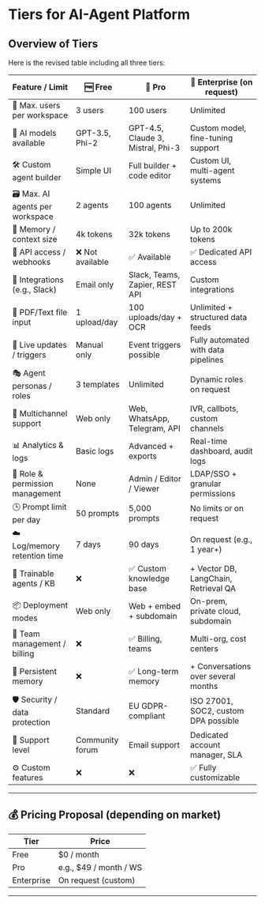 # Tiers for AI-Agent Platform

## Overview of Tiers

Here is the revised table including all three tiers:

| Feature / Limit                        | 🆓 Free                  | 💼 Pro                              | 🏢 Enterprise (on request)                      |
|----------------------------------------|--------------------------|--------------------------------------|------------------------------------------------|
| 👥 Max. users per workspace            | 3 users                  | 100 users                           | Unlimited                                      |
| 🧠 AI models available                 | GPT-3.5, Phi-2           | GPT-4.5, Claude 3, Mistral, Phi-3   | Custom model, fine-tuning support             |
| 🛠️ Custom agent builder               | Simple UI                | Full builder + code editor          | Custom UI, multi-agent systems                |
| 🗃️ Max. AI agents per workspace       | 2 agents                 | 100 agents                          | Unlimited                                      |
| 📂 Memory / context size               | 4k tokens                | 32k tokens                          | Up to 200k tokens                             |
| 📢 API access / webhooks              | ❌ Not available          | ✅ Available                        | ✅ Dedicated API access                        |
| 🧩 Integrations (e.g., Slack)          | Email only               | Slack, Teams, Zapier, REST API      | Custom integrations                           |
| 🧾 PDF/Text file input                 | 1 upload/day             | 100 uploads/day + OCR               | Unlimited + structured data feeds             |
| 🔄 Live updates / triggers             | Manual only              | Event triggers possible             | Fully automated with data pipelines           |
| 🎭 Agent personas / roles              | 3 templates              | Unlimited                           | Dynamic roles on request                      |
| 💬 Multichannel support                | Web only                 | Web, WhatsApp, Telegram, API        | IVR, callbots, custom channels                |
| 📊 Analytics & logs                    | Basic logs               | Advanced + exports                  | Real-time dashboard, audit logs               |
| 🔐 Role & permission management        | None                     | Admin / Editor / Viewer             | LDAP/SSO + granular permissions               |
| 🕒 Prompt limit per day                | 50 prompts               | 5,000 prompts                       | No limits or on request                       |
| ☁️ Log/memory retention time          | 7 days                   | 90 days                             | On request (e.g., 1 year+)                    |
| 🧬 Trainable agents / KB               | ❌                        | ✅ Custom knowledge base            | + Vector DB, LangChain, Retrieval QA          |
| 📦 Deployment modes                    | Web only                 | Web + embed + subdomain             | On-prem, private cloud, subdomain             |
| 🧾 Team management / billing           | ❌                        | ✅ Billing, teams                   | Multi-org, cost centers                       |
| 🧠 Persistent memory                   | ❌                        | ✅ Long-term memory                 | + Conversations over several months           |
| 🛡️ Security / data protection         | Standard                 | EU GDPR-compliant                   | ISO 27001, SOC2, custom DPA possible          |
| 🤝 Support level                       | Community forum          | Email support                       | Dedicated account manager, SLA                |
| ⚙️ Custom features                    | ❌                        | ❌                                  | ✅ Fully customizable                         |

---

## 💰 Pricing Proposal (depending on market)

| Tier       | Price                     |
|------------|---------------------------|
| Free       | $0 / month                |
| Pro        | e.g., $49 / month / WS    |
| Enterprise | On request (custom)       |

---
